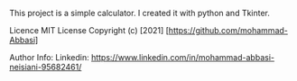 This project is a simple calculator. I created it with python and Tkinter.

Licence 
MIT License
Copyright (c) [2021] [https://github.com/mohammad-Abbasi]

Author Info:
Linkedin: https://www.linkedin.com/in/mohammad-abbasi-neisiani-95682461/
